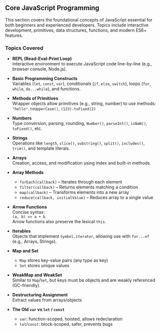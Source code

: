 ## Core JavaScript Programming

This section covers the foundational concepts of JavaScript essential for both beginners and experienced developers. Topics include interactive development, primitives, data structures, functions, and modern ES6+ features.

### Topics Covered

- **REPL (Read-Eval-Print Loop)**  
  Interactive environment to execute JavaScript code line-by-line (e.g., browser console, Node.js).

- **Basic Programming Constructs**  
  Variables (`let`, `const`, `var`), conditionals (`if`, `else`, `switch`), loops (`for`, `while`, `do...while`), and functions.

- **Methods of Primitives**  
  Wrapper objects allow primitives (e.g., string, number) to use methods:  
  `"hello".toUpperCase()`, `(123).toFixed(2)`

- **Numbers**  
  Type conversion, parsing, rounding, `Number()`, `parseInt()`, `isNaN()`, `toFixed()`, etc.

- **Strings**  
  Operations like `length`, `slice()`, `substring()`, `split()`, `includes()`, `trim()`, and template literals.

- **Arrays**  
  Creation, access, and modification using index and built-in methods.

- **Array Methods**  
  - `forEach(callback)` – Iterates through each element
  - `filter(callback)` – Returns elements matching a condition
  - `map(callback)` – Transforms elements into a new array
  - `reduce(callback, initialValue)` – Reduces array to a single value

- **Arrow Functions**  
  Concise syntax:  
  `(a, b) => a + b`  
  Arrow functions also preserve the lexical `this`.

- **Iterables**  
  Objects that implement `Symbol.iterator`, allowing use with `for...of` (e.g., Arrays, Strings).

- **Map and Set**  
  - `Map` stores key-value pairs (any type as key)
  - `Set` stores unique values

- **WeakMap and WeakSet**  
  Similar to `Map`/`Set`, but keys must be objects and are weakly referenced (GC-friendly).

- **Destructuring Assignment**  
  Extract values from arrays/objects
  
- **The Old `var` vs `let` / `const`**  
  - `var`: function-scoped, hoisted, allows redeclaration  
  - `let`/`const`: block-scoped, safer, prevents bugs
